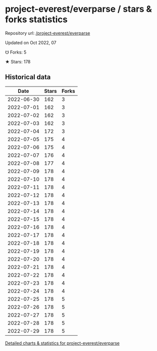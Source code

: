 # project-everest/everparse / stars & forks statistics

Repository url: [/project-everest/everparse](https://github.com/project-everest/everparse)

Updated on Oct 2022, 07

☋ Forks: 5

★ Stars: 178

## Historical data
| Date | Stars | Forks |
|------|-------|-------|
| 2022-06-30 | 162 | 3 | 
| 2022-07-01 | 162 | 3 | 
| 2022-07-02 | 162 | 3 | 
| 2022-07-03 | 162 | 3 | 
| 2022-07-04 | 172 | 3 | 
| 2022-07-05 | 175 | 4 | 
| 2022-07-06 | 175 | 4 | 
| 2022-07-07 | 176 | 4 | 
| 2022-07-08 | 177 | 4 | 
| 2022-07-09 | 178 | 4 | 
| 2022-07-10 | 178 | 4 | 
| 2022-07-11 | 178 | 4 | 
| 2022-07-12 | 178 | 4 | 
| 2022-07-13 | 178 | 4 | 
| 2022-07-14 | 178 | 4 | 
| 2022-07-15 | 178 | 4 | 
| 2022-07-16 | 178 | 4 | 
| 2022-07-17 | 178 | 4 | 
| 2022-07-18 | 178 | 4 | 
| 2022-07-19 | 178 | 4 | 
| 2022-07-20 | 178 | 4 | 
| 2022-07-21 | 178 | 4 | 
| 2022-07-22 | 178 | 4 | 
| 2022-07-23 | 178 | 4 | 
| 2022-07-24 | 178 | 4 | 
| 2022-07-25 | 178 | 5 | 
| 2022-07-26 | 178 | 5 | 
| 2022-07-27 | 178 | 5 | 
| 2022-07-28 | 178 | 5 | 
| 2022-07-29 | 178 | 5 | 


[Detailed charts & statistics for project-everest/everparse](https://reviewgithub.com/rep/project-everest/everparse)
